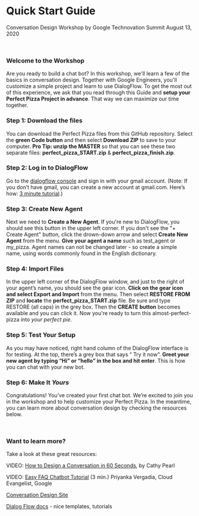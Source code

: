 # Quick Start Guide
Conversation Design Workshop by Google
Technovation Summit August 13, 2020

&nbsp;<br />


### Welcome to the Workshop
Are you ready to build a chat bot? In this workshop, we'll learn a few of the basics in conversation design. Together with Google Engineers, you'll customize a simple project and learn to use DialogFlow.  To get the most out of this experience, we ask that you read through this Guide and **setup your Perfect Pizza Project in advance**. That way we can maximize our time together.

### Step 1: Download the files
You can download the Perfect Pizza files from this GitHub repository. Select the **green Code button** and then select **Download ZIP** to save to your computer. **Pro Tip: unzip the MASTER** so that you can see these two separate files: **perfect_pizza_START.zip** & **perfect_pizza_finish.zip**.

### Step 2: Log in to DialogFlow
Go to the <a href = "http://dialogflow.cloud.google.com">dialogflow console</a> and sign in with your gmail account. (Note: If you don’t have gmail, you can create a new account at gmail.com.  Here’s how: <a href="https://youtu.be/kw2eFtZXDho" target="_blank">3 minute tutorial</a>.)

### Step 3: Create New Agent
Next we need to **Create a New Agent**. If you're new to DialogFlow, you should see this button in the upper left corner. If you don't see the "+ Create Agent" button, click the drown-down arrow and select **Create New Agent** from the menu. **Give your agent a name** such as test_agent or my_pizza. Agent names can not be changed later - so create a simple name, using words commonly found in the English dictionary.

### Step 4: Import Files
In the upper left corner of the DialogFlow window, and just to the right of your agent’s name, you should see the gear icon. **Click on the gear icon and select Export and Import** from the menu. Then select **RESTORE FROM ZIP** and **locate** the **perfect_pizza_START.zip** file. Be sure and type RESTORE (all caps) in the grey box. Then the **CREATE button** becomes available and you can click it. Now you're ready to turn this almost-perfect-pizza into *your perfect pie*.

### Step 5: Test Your Setup
As you may have noticed,  right hand column of the DialogFlow interface  is for testing. At the top, there’s a grey box that says “ Try it now”. **Greet your new agent by typing “Hi” or “hello” in the box and hit enter**. This is how you can chat with your new bot.


### Step 6: Make It *Yours*
Congratulations! You’ve created your first chat bot. We’re excited to join you in the workshop and to help customize your Perfect Pizza. In the meantime, you can learn more about conversation design by checking the resources below.


&nbsp;<br />


### Want to learn more?
Take a look at these great resources: 

VIDEO: <a href = "https://youtu.be/sb75sitmPCc" target="_blank">How to Design a Conversation in 60 Seconds</a>, by Cathy Pearl

VIDEO: <a href="https://youtu.be/kF33Ime0a2k" target=_blank>Easy FAQ Chatbot Tutorial</a> (3 min.) Priyanka Vergadia, Cloud Evangelist, Google 

<a href="https://designguidelines.withgoogle.com/conversation/conversation-design/welcome.html" target="_blank">Conversation Design Site</a>

<a href="https://cloud.google.com/dialogflow/docs" target=_blank>Dialog Flow docs</a> - nice templates, tutorials


